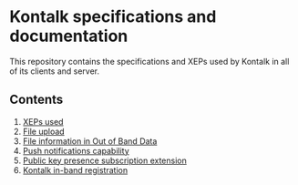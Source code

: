 Kontalk specifications and documentation
========================================

This repository contains the specifications and XEPs used by Kontalk in all of
its clients and server.


## Contents

1. [XEPs used](xeps.md)
2. [File upload](upload.md)
3. [File information in Out of Band Data](fileinfo.md)
4. [Push notifications capability](push.md)
5. [Public key presence subscription extension](publickey.md)
6. [Kontalk in-band registration](register.md)
